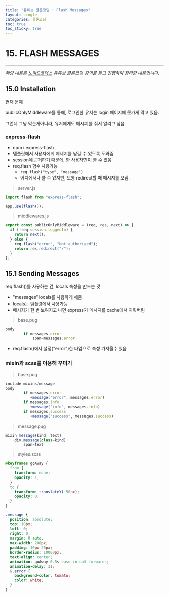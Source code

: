 ```yaml
---
title: "유튜브 클론코딩 : Flash Messages"
layout: single
categories: 클론코딩
toc: true
toc_sticky: true
---
```


# 15. FLASH MESSAGES

---

_해당 내용은 [노마드코더스](https://nomadcoders.co/) 유튜브 클론코딩 강의를 듣고 진행하며 정리한 내용입니다._

## 15.0 Installation

현재 문제

publicOnlyMiddleware를 통해, 로그인한 유저는 login 페이지에 못가게 막고 있음.

그런데 그냥 막는게아니라, 유저에게도 메시지를 줘서 알리고 싶음.

### express-flash

- npm i express-flash
- 템플릿에서 사용자에게 메세지를 남길 수 있도록 도와줌
- session에 근거하기 때문에, 한 사용자만이 볼 수 있음
- req.flash 함수 사용가능
  - `req.flash("type", "message")`
  - 어디에서나 쓸 수 있지만, 보통 redirect할 때 메시지를 보냄.

> server.js

```jsx
import flash from "express-flash";

app.use(flash());
```

> middlewares.js

```jsx
export const publicOnlyMiddleware = (req, res, next) => {
  if (!req.session.loggedIn) {
    return next();
  } else {
    req.flash("error", "Not authorized");
    return res.redirect("/");
  }
};
```

## 15.1 Sending Messages

req.flash()를 사용하는 건, locals 속성을 만드는 것

- "messages" locals를 사용하게 해줌
- locals는 템플릿에서 사용가능
- 메시지가 한 번 보여지고 나면 express가 메시지를 cache에서 지워버림

> base.pug

```jsx
body
        if messages.error
            span=messages.error
```

- req.flash()에서 설정("error")한 타입으로 속성 가져올수 있음

### mixin과 scss를 이용해 꾸미기

> base.pug

```jsx
include mixins/message
body
        if messages.error
           +message("error", messages.error)
        if messages.info
           +message("info", messages.info)
        if messages.success
           +message("success", messages.success)
```

> message.pug

```jsx
mixin message(kind, text)
    div.message(class=kind)
        span=text
```

> styles.scss

```scss
@keyframes goAway {
  from {
    transform: none;
    opacity: 1;
  }
  to {
    transform: translateY(-50px);
    opacity: 0;
  }
}

.message {
  position: absolute;
  top: 10px;
  left: 0;
  right: 0;
  margin: 0 auto;
  max-width: 200px;
  padding: 10px 20px;
  border-radius: 10000px;
  text-align: center;
  animation: goAway 0.5s ease-in-out forwards;
  animation-delay: 3s;
  &.error {
    background-color: tomato;
    color: white;
  }
}
```

